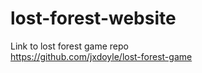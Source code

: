 # lost-forest-website

Link to lost forest game repo<br>
https://github.com/jxdoyle/lost-forest-game
